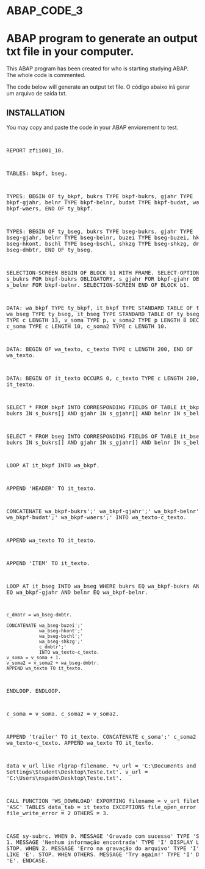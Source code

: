 ABAP_CODE_3
===========

ABAP program to generate an output txt file in your computer.
==========================

This ABAP program has been created for who is starting studying ABAP. The whole code is commented.

The code below will generate an output txt file. 
O código abaixo irá gerar um arquivo de saída txt.

INSTALLATION
------------

You may copy and paste the code in your ABAP enviorement to test. 

<div class><pre>

REPORT  zfii001_10.

TABLES: bkpf,
        bseg.

TYPES:
  BEGIN OF ty_bkpf,
  bukrs TYPE bkpf-bukrs,
  gjahr TYPE bkpf-gjahr,
  belnr TYPE bkpf-belnr,
  budat TYPE bkpf-budat,
  waers TYPE bkpf-waers,
  END OF ty_bkpf.

TYPES:
  BEGIN OF ty_bseg,
  bukrs TYPE bseg-bukrs,
  gjahr TYPE bseg-gjahr,
  belnr TYPE bseg-belnr,
  buzei TYPE bseg-buzei,
  hkont TYPE bseg-hkont,
  bschl TYPE bseg-bschl,
  shkzg TYPE bseg-shkzg,
  dmbtr TYPE bseg-dmbtr,
  END OF ty_bseg.

SELECTION-SCREEN BEGIN OF BLOCK b1 WITH FRAME.
SELECT-OPTIONS: s_bukrs FOR bkpf-bukrs OBLIGATORY,
                s_gjahr FOR bkpf-gjahr OBLIGATORY,
                s_belnr FOR bkpf-belnr.
SELECTION-SCREEN END OF BLOCK b1.

DATA: wa_bkpf TYPE ty_bkpf,
      it_bkpf TYPE STANDARD TABLE OF ty_bkpf,
      wa_bseg TYPE ty_bseg,
      it_bseg TYPE STANDARD TABLE OF ty_bseg,
      c_dmbtr TYPE c LENGTH 13,
      v_soma TYPE p,
      v_soma2 TYPE p LENGTH 8 DECIMALS 2,
      c_soma TYPE c LENGTH 10,
      c_soma2 TYPE c LENGTH 10.


DATA: BEGIN OF wa_texto,
      c_texto TYPE c LENGTH 200,
      END OF wa_texto.

DATA: BEGIN OF it_texto OCCURS 0,
      c_texto TYPE c LENGTH 200,
      END OF it_texto.

SELECT *
   FROM bkpf
   INTO CORRESPONDING FIELDS OF TABLE it_bkpf
   WHERE bukrs IN s_bukrs[]
     AND gjahr IN s_gjahr[]
     AND belnr IN s_belnr[].

SELECT *
  FROM bseg
  INTO CORRESPONDING FIELDS OF TABLE it_bseg
  WHERE bukrs IN s_bukrs[]
    AND gjahr IN s_gjahr[]
    AND belnr IN s_belnr[].

LOOP AT it_bkpf INTO wa_bkpf.

  APPEND 'HEADER' TO it_texto.

  CONCATENATE wa_bkpf-bukrs';'
              wa_bkpf-gjahr';'
              wa_bkpf-belnr';'
              wa_bkpf-budat';'
              wa_bkpf-waers';'
              INTO wa_texto-c_texto.

  APPEND wa_texto TO it_texto.

  APPEND 'ITEM' TO it_texto.

  LOOP AT it_bseg INTO wa_bseg
      WHERE bukrs EQ wa_bkpf-bukrs
        AND gjahr EQ wa_bkpf-gjahr
        AND belnr EQ wa_bkpf-belnr.

    c_dmbtr = wa_bseg-dmbtr.

    CONCATENATE wa_bseg-buzei';'
                wa_bseg-hkont';'
                wa_bseg-bschl';'
                wa_bseg-shkzg';'
                c_dmbtr';'
                INTO wa_texto-c_texto.
    v_soma = v_soma + 1.
    v_soma2 = v_soma2 + wa_bseg-dmbtr.
    APPEND wa_texto TO it_texto.
  ENDLOOP.
ENDLOOP.

c_soma = v_soma.
c_soma2 = v_soma2.

APPEND 'trailer' TO it_texto.
CONCATENATE c_soma';'
            c_soma2
            INTO wa_texto-c_texto.
APPEND wa_texto TO it_texto.

data v_url like rlgrap-filename.
*v_url = 'C:\Documents and Settings\Student\Desktop\Teste.txt'.
v_url = 'C:\Users\nspadm\Desktop\Teste.txt'.

CALL FUNCTION 'WS_DOWNLOAD'
  EXPORTING
    filename         = v_url
    filetype         = 'ASC'
  TABLES
    data_tab         = it_texto
  EXCEPTIONS
    file_open_error  = 1
    file_write_error = 2
    OTHERS           = 3.

CASE sy-subrc.
  WHEN 0.
    MESSAGE 'Gravado com sucesso' TYPE 'S'.
  WHEN 1.
    MESSAGE 'Nenhum informação encontrada' TYPE 'I' DISPLAY LIKE 'E'.
    STOP.
  WHEN 2.
    MESSAGE 'Erro na gravação do arquivo' TYPE 'I' DISPLAY LIKE 'E'.
    STOP.
  WHEN OTHERS.
    MESSAGE 'Try again!' TYPE 'I' DISPLAY LIKE 'E'.
ENDCASE.











